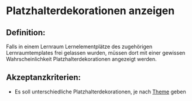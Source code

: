 # Platzhalterdekorationen anzeigen


## Definition:

Falls in einem Lernraum Lernelementplätze des zugehörigen Lernraumtemplates frei gelassen wurden, müssen dort mit einer gewissen Wahrscheinlichkeit Platzhalterdekorationen angezeigt werden.

## Akzeptanzkriterien:

- Es soll unterschiedliche Platzhalterdekorationen, je nach [Theme](Theme-GE.md) geben